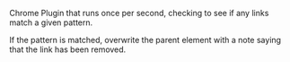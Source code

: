 Chrome Plugin that runs once per second, checking to see if any links match a given pattern.

If the pattern is matched, overwrite the parent element with a note saying that the link has been removed.
